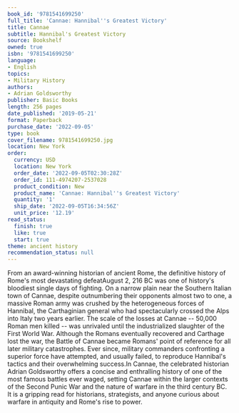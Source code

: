 ```yaml
---
book_id: '9781541699250'
full_title: 'Cannae: Hannibal''s Greatest Victory'
title: Cannae
subtitle: Hannibal's Greatest Victory
source: Bookshelf
owned: true
isbn: '9781541699250'
language:
- English
topics:
- Military History
authors:
- Adrian Goldsworthy
publisher: Basic Books
length: 256 pages
date_published: '2019-05-21'
format: Paperback
purchase_date: '2022-09-05'
type: book
cover_filename: 9781541699250.jpg
location: New York
order:
  currency: USD
  location: New York
  order_date: '2022-09-05T02:30:28Z'
  order_id: 111-4974207-2537028
  product_condition: New
  product_name: 'Cannae: Hannibal''s Greatest Victory'
  quantity: '1'
  ship_date: '2022-09-05T16:34:56Z'
  unit_price: '12.19'
read_status:
  finish: true
  like: true
  start: true
theme: ancient history
recommendation_status: null
---
```

From an award-winning historian of ancient Rome, the definitive history of Rome's most devastating defeatAugust 2, 216 BC was one of history's bloodiest single days of fighting. On a narrow plain near the Southern Italian town of Cannae, despite outnumbering their opponents almost two to one, a massive Roman army was crushed by the heterogeneous forces of Hannibal, the Carthaginian general who had spectacularly crossed the Alps into Italy two years earlier. The scale of the losses at Cannae -- 50,000 Roman men killed -- was unrivaled until the industrialized slaughter of the First World War. Although the Romans eventually recovered and Carthage lost the war, the Battle of Cannae became Romans' point of reference for all later military catastrophes. Ever since, military commanders confronting a superior force have attempted, and usually failed, to reproduce Hannibal's tactics and their overwhelming success.In Cannae, the celebrated historian Adrian Goldsworthy offers a concise and enthralling history of one of the most famous battles ever waged, setting Cannae within the larger contexts of the Second Punic War and the nature of warfare in the third century BC. It is a gripping read for historians, strategists, and anyone curious about warfare in antiquity and Rome's rise to power.

